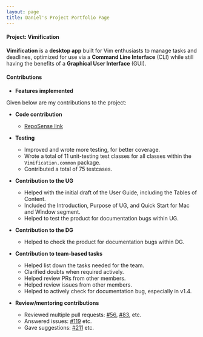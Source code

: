 ```yaml
---
layout: page
title: Daniel's Project Portfolio Page
---
```


#### Project: Vimification

**Vimification** is a **desktop app** built for Vim enthusiasts to manage tasks and deadlines, optimized for use via a **Command Line Interface** (CLI) while still having the benefits of a **Graphical User Interface** (GUI).

#### Contributions

- **Features implemented**

Given below are my contributions to the project:

- **Code contribution**

    - [RepoSense link](https://nus-cs2103-ay2223s2.github.io/tp-dashboard/?search=daniellingzy&breakdown=true)

- **Testing**

    - Improved and wrote more testing, for better coverage.
    - Wrote a total of 11 unit-testing test classes for all classes within the `Vimification.common` package.
    - Contributed a total of 75 testcases.

- **Contribution to the UG**

    - Helped with the initial draft of the User Guide, including the Tables of Content.
    - Included the Introduction, Purpose of UG, and Quick Start for Mac and Window segment.
    - Helped to test the product for documentation bugs within UG.

- **Contribution to the DG**

    - Helped to check the product for documentation bugs within DG.

- **Contribution to team-based tasks**

    - Helped list down the tasks needed for the team.
    - Clarified doubts when required actively.
    - Helped review PRs from other members.
    - Helped review issues from other members.
    - Helped to actively check for documentation bug, especially in v1.4.
  
- **Review/mentoring contributions**

    - Reviewed multiple pull requests: [#56](https://github.com/AY2223S2-CS2103T-T15-3/tp/pull/56), [#83](https://github.com/AY2223S2-CS2103T-T15-3/tp/pull/83), etc.
    - Answered issues: [#119](https://github.com/AY2223S2-CS2103T-T15-3/tp/issues/119) etc.
    - Gave suggestions: [#211](https://github.com/AY2223S2-CS2103T-T15-3/tp/issues/211) etc.
